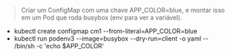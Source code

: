 > Criar um ConfigMap com uma chave APP_COLOR=blue, e montar isso em um Pod que roda busybox (env para ver a variável).
- kubectl create configmap cm1 --from-literal=APP_COLOR=blue
- kubectl run podenv3 --image=busybox --dry-run=client -o yaml -- /bin/sh -c 'echo $APP_COLOR'